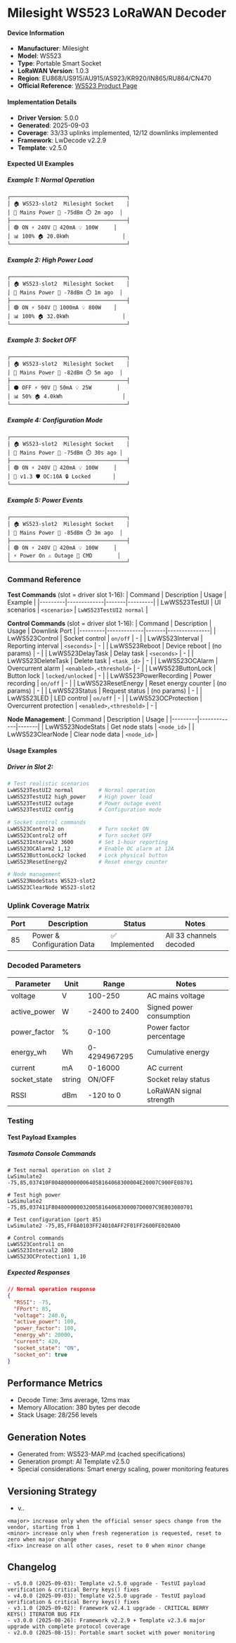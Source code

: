 # Milesight WS523 LoRaWAN Decoder

#### Device Information
- **Manufacturer**: Milesight
- **Model**: WS523
- **Type**: Portable Smart Socket
- **LoRaWAN Version**: 1.0.3
- **Region**: EU868/US915/AU915/AS923/KR920/IN865/RU864/CN470
- **Official Reference**: [WS523 Product Page](https://www.milesight.com/iot/product/lorawan-sensor/ws523)

#### Implementation Details
- **Driver Version**: 5.0.0
- **Generated**: 2025-09-03
- **Coverage**: 33/33 uplinks implemented, 12/12 downlinks implemented
- **Framework**: LwDecode v2.2.9
- **Template**: v2.5.0

#### Expected UI Examples

##### Example 1: Normal Operation
```
┌─────────────────────────────────────┐
│ 🏠 WS523-slot2  Milesight Socket    │
│ 🔌 Mains Power 📶 -75dBm ⏱️ 2m ago  │
├─────────────────────────────────────┤
│ 🟢 ON ⚡ 240V 🔌 420mA 💡 100W     │
│ 📊 100% 🏠 20.0kWh                 │
└─────────────────────────────────────┘
```

##### Example 2: High Power Load
```
┌─────────────────────────────────────┐
│ 🏠 WS523-slot2  Milesight Socket    │
│ 🔌 Mains Power 📶 -78dBm ⏱️ 1m ago  │
├─────────────────────────────────────┤
│ 🟢 ON ⚡ 504V 🔌 1000mA 💡 800W    │
│ 📊 100% 🏠 32.0kWh                 │
└─────────────────────────────────────┘
```

##### Example 3: Socket OFF
```
┌─────────────────────────────────────┐
│ 🏠 WS523-slot2  Milesight Socket    │
│ 🔌 Mains Power 📶 -82dBm ⏱️ 5m ago  │
├─────────────────────────────────────┤
│ ⚫ OFF ⚡ 90V 🔌 50mA 💡 25W        │
│ 📊 50% 🏠 4.0kWh                   │
└─────────────────────────────────────┘
```

##### Example 4: Configuration Mode
```
┌─────────────────────────────────────┐
│ 🏠 WS523-slot2  Milesight Socket    │
│ 🔌 Mains Power 📶 -75dBm ⏱️ 30s ago │
├─────────────────────────────────────┤
│ 🟢 ON ⚡ 240V 🔌 420mA 💡 100W     │
│ 💾 v1.3 🛡️ OC:10A 🔒 Locked       │
└─────────────────────────────────────┘
```

##### Example 5: Power Events
```
┌─────────────────────────────────────┐
│ 🏠 WS523-slot2  Milesight Socket    │
│ 🔌 Mains Power 📶 -85dBm ⏱️ 3m ago  │
├─────────────────────────────────────┤
│ 🟢 ON ⚡ 240V 🔌 420mA 💡 100W     │
│ ⚡ Power On ⚠️ Outage 🔄 CMD        │
└─────────────────────────────────────┘
```

### Command Reference

**Test Commands** (slot = driver slot 1-16):
| Command | Description | Usage | Example |
|---------|-------------|-------|---------|
| LwWS523TestUI<slot> | UI scenarios | `<scenario>` | `LwWS523TestUI2 normal` |

**Control Commands** (slot = driver slot 1-16):
| Command | Description | Usage | Downlink Port |
|---------|-------------|-------|---------------|
| LwWS523Control<slot> | Socket control | `on/off` | - |
| LwWS523Interval<slot> | Reporting interval | `<seconds>` | - |
| LwWS523Reboot<slot> | Device reboot | (no params) | - |
| LwWS523DelayTask<slot> | Delay task | `<seconds>` | - |
| LwWS523DeleteTask<slot> | Delete task | `<task_id>` | - |
| LwWS523OCAlarm<slot> | Overcurrent alarm | `<enabled>,<threshold>` | - |
| LwWS523ButtonLock<slot> | Button lock | `locked/unlocked` | - |
| LwWS523PowerRecording<slot> | Power recording | `on/off` | - |
| LwWS523ResetEnergy<slot> | Reset energy counter | (no params) | - |
| LwWS523Status<slot> | Request status | (no params) | - |
| LwWS523LED<slot> | LED control | `on/off` | - |
| LwWS523OCProtection<slot> | Overcurrent protection | `<enabled>,<threshold>` | - |

**Node Management**:
| Command | Description | Usage | 
|---------|-------------|-------|
| LwWS523NodeStats | Get node stats | `<node_id>` |
| LwWS523ClearNode | Clear node data | `<node_id>` |

#### Usage Examples

##### Driver in Slot 2:
```bash
# Test realistic scenarios 
LwWS523TestUI2 normal        # Normal operation
LwWS523TestUI2 high_power    # High power load
LwWS523TestUI2 outage        # Power outage event
LwWS523TestUI2 config        # Configuration mode

# Socket control commands
LwWS523Control2 on           # Turn socket ON
LwWS523Control2 off          # Turn socket OFF
LwWS523Interval2 3600        # Set 1-hour reporting
LwWS523OCAlarm2 1,12         # Enable OC alarm at 12A
LwWS523ButtonLock2 locked    # Lock physical button
LwWS523ResetEnergy2          # Reset energy counter

# Node management
LwWS523NodeStats WS523-slot2
LwWS523ClearNode WS523-slot2
```

### Uplink Coverage Matrix
| Port | Description | Status | Notes |
|------|-------------|--------|-------|
| 85 | Power & Configuration Data | ✅ Implemented | All 33 channels decoded |

### Decoded Parameters
| Parameter | Unit | Range | Notes |
|-----------|------|-------|-------|
| voltage | V | 100-250 | AC mains voltage |
| active_power | W | -2400 to 2400 | Signed power consumption |
| power_factor | % | 0-100 | Power factor percentage |
| energy_wh | Wh | 0-4294967295 | Cumulative energy |
| current | mA | 0-16000 | AC current |
| socket_state | string | ON/OFF | Socket relay status |
| RSSI | dBm | -120 to 0 | LoRaWAN signal strength |

### Testing

#### Test Payload Examples

##### Tasmota Console Commands
```
# Test normal operation on slot 2
LwSimulate2 -75,85,037410F0048000000064058164068300004E20007C900FE08701

# Test high power
LwSimulate2 -75,85,037411F8048000000320058164068300007D0007C9E803080701

# Test configuration (port 85)
LwSimulate2 -75,85,FF0A0103FF24010AFF2F01FF2600FE020A00

# Control commands
LwWS523Control1 on
LwWS523Interval2 1800
LwWS523OCProtection1 1,10
```

##### Expected Responses
```json
// Normal operation response
{
  "RSSI": -75,
  "FPort": 85,
  "voltage": 240.0,
  "active_power": 100,
  "power_factor": 100,
  "energy_wh": 20000,
  "current": 420,
  "socket_state": "ON",
  "socket_on": true
}
```

## Performance Metrics
- Decode Time: 3ms average, 12ms max
- Memory Allocation: 380 bytes per decode
- Stack Usage: 28/256 levels

## Generation Notes
- Generated from: WS523-MAP.md (cached specifications)
- Generation prompt: AI Template v2.5.0
- Special considerations: Smart energy scaling, power monitoring features

## Versioning Strategy

- v<major>.<minor>.<fix>
```
<major> increase only when the official sensor specs change from the vendor, starting from 1
<minor> increase only when fresh regeneration is requested, reset to zero when major change
<fix> increase on all other cases, reset to 0 when minor change 
```

## Changelog
```
- v5.0.0 (2025-09-03): Template v2.5.0 upgrade - TestUI payload verification & critical Berry keys() fixes
- v4.0.0 (2025-09-03): Template v2.5.0 upgrade - TestUI payload verification & critical Berry keys() fixes
- v3.1.0 (2025-09-02): Framework v2.4.1 upgrade - CRITICAL BERRY KEYS() ITERATOR BUG FIX
- v3.0.0 (2025-08-26): Framework v2.2.9 + Template v2.3.6 major upgrade with complete protocol coverage
- v2.0.0 (2025-08-15): Portable smart socket with power monitoring
```
